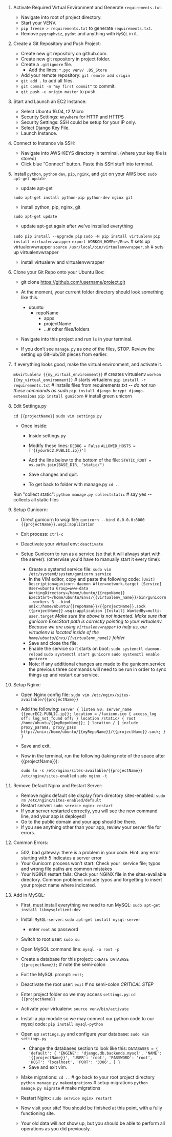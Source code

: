 
1. Activate Required Virtual Environment and Generate `requirements.txt`:
    - Navigate into root of project directory.
    - Start your VENV.
    - `pip freeze > requirements.txt` to generate `requirements.txt`.
    - Remove `pygraphviz`, `pydot` and anything with `MySQL` in it.

2. Create a Git Repository and Push Project:
    - Create new git repository on github.com.
    - Create new git repository in project folder.
    - Create a `.gitignore` file.
        - Add the lines:
            `*.pyc
            venv/
            .DS_Store`
    - Add your remote repository: `git remote add origin`
    - `git add .` to add all files.
    - `git commit -m "my first commit"` to commit.
    - `git push -u origin master` to push.

3. Start and Launch an EC2 Instance:
    - Select Ubuntu 16.04, t2 Micro
    - Security Settings: `Anywhere` for HTTP and HTTPS
    - Security Settings: SSH could be setup for your IP only.
    - Select Django Key File.
    - Launch Instance.

4. Connect to Instance via SSH:
    - Navigate into AWS-KEYS directory in terminal. (where your key file is stored)
    - Click blue "Connect" button. Paste this SSH stuff into terminal.

5. Install `python`, `python` `dev`, `pip`, `nginx`, and `git` on your AWS box:
    `sudo apt-get update`
    - update apt-get

    `sudo apt-get install python-pip python-dev nginx git`
    - install python, pip, nginx, git

    `sudo apt-get update`
    - update apt-get again after we've installed everything

    `sudo pip install --upgrade pip`
    `sudo -H pip install virtualenv`
    `pip install virtualenvwrapper`
    `export WORKON_HOME=~/Envs` # sets up virtualenvwrapper
    `source /usr/local/bin/virtualenvwrapper.sh` # sets up virtualenvwrapper
    - install virtualenv and virtualenvwrapper

6. Clone your Git Repo onto your Ubuntu Box:
    - git clone https://github.com/username/project.git
    - At the moment, your current folder directory should look something like this.

        + ubuntu
          + repoName
            + apps
            + projectName
            + ...# other files/folders

    - Navigate into this project and run `ls` in your terminal.
    - If you don’t see `manage.py` as one of the files, STOP. Review the setting up GitHub/Git pieces from earlier.

7. If everything looks good, make the virtual environment, and activate it.

    `mkvirtualenv {{my_virtual_environment}}` # creates virtualenv
    `workon {{my_virtual_environment}}` # starts virtualenv
    `pip install -r requirements.txt` # installs files from requirements.txt -- *do not run these commands as sudo*
    `pip install django bcrypt django-extensions`
    `pip install gunicorn` # install green unicorn

8. Edit Settings.py

    `cd {{projectName}}`
    `sudo vim settings.py`

    - Once inside:

        + Inside settings.py
        + Modify these lines:
            `DEBUG = False`
            `ALLOWED_HOSTS = ['{{yourEC2.PUBLIC.ip}}']`
        + Add the line below to the bottom of the file:
            `STATIC_ROOT = os.path.join(BASE_DIR, "static/")`
        + Save changes and quit.

        + To get back to folder with manage.py
            `cd ..`

    Run "collect static":
    `python manage.py collectstatic` # say yes -- collects all static files

9. Setup Gunicorn:

    - Direct gunicorn to wsgi file:
    `gunicorn --bind 0.0.0.0:8000 {{projectName}}.wsgi:application`

    - Exit process:
    `ctrl-c`

    - Deactivate your virtual env:
    `deactivate`

    - Setup Gunicorn to run as a service (so that it will always start with the server):
    (otherwise you'd have to manually start it every time):
        + Create a systemd service file:
            `sudo vim /etc/systemd/system/gunicorn.service`
        + In the VIM editor, copy and paste the following code:
            `[Unit]
            Description=gunicorn daemon
            After=network.target
            [Service]
            User=ubuntu
            Group=www-data
            WorkingDirectory=/home/ubuntu/{{repoName}}
            ExecStart=/home/ubuntu/Envs/{{virtualenv_name}}/bin/gunicorn --workers 3 --bind unix:/home/ubuntu/{{repoName}}/{{projectName}}.sock {{projectName}}.wsgi:application
            [Install]
            WantedBy=multi-user.target`
        *Make sure the above is not indented.*
        *Make sure that gunicorn ExecStart path is correctly pointing to your virtualenv.
        Because we are using `virtualenvwrapper` to help us, our virtualenv is located inside
        of the `home/ubuntu/Envs/{{virtualenv_name}}` folder*
        + Save and close the file.
        + Enable the service so it starts on boot:
            `sudo systemctl daemon-reload`
            `sudo systemctl start gunicorn`
            `sudo systemctl enable gunicorn`
        + Note: if any additional changes are made to the gunicorn.service the previous three commands will need to be run in order to sync things up and restart our service.

10. Setup Nginx:
    + Open Nginx config file:
    `sudo vim /etc/nginx/sites-available/{{projectName}}`

    + Add the following:
    `server {
        listen 80;
        server_name {{yourEC2.PUBLIC.ip}};
        location = /favicon.ico { access_log off; log_not_found off; }
        location /static/ {
          root /home/ubuntu/{{myRepoName}};
        }
        location / {
            include proxy_params;
            proxy_pass http://unix:/home/ubuntu/{{myRepoName}}/{{projectName}}.sock;
        }
    }`

    + Save and exit.

    + Now in the terminal, run the following (taking note of the space after {{projectName}}):

        `sudo ln -s /etc/nginx/sites-available/{{projectName}} /etc/nginx/sites-enabled`
        `sudo nginx -t`

11. Remove Default Nginx and Restart Server:
    + Remove nginx default site display from directory sites-enabled:
        `sudo rm /etc/nginx/sites-enabled/default`
    + Restart server:
        `sudo service nginx restart`
    + If your server restarted correctly, you will see the new command line, and your app is deployed!
    + Go to the public domain and your app should be there.
    + If you see anything other than your app, review your server file for errors.

12. Common Errors:
    + 502, bad gateway: there is a problem in your code. Hint: any error starting with 5 indicates a server error
    + Your Gunicorn process won’t start: Check your .service file; typos and wrong file paths are common mistakes
    + Your NGINX restart fails: Check your NGINX file in the sites-available directory. Common problems include typos and forgetting to insert your project name where indicated.

13. Add in MySQL:
    + First, must install everything we need to run MySQL:
    `sudo apt-get install libmysqlclient-dev`

    + Install `MySQL-server`:
        `sudo apt-get install mysql-server`
        + enter `root` as password

    + Switch to root user:
        `sudo su`

    + Open MySQL command line:
        `mysql -u root -p`

    + Create a database for this project:
        `CREATE DATABASE {{projectName}};` # note the semi-colon

    + Exit the MySQL prompt:
        `exit;`

    + Deactivate the root user:
        `exit` # no semi-colon
        *CRITICAL STEP*

    + Enter project folder so we may access `settings.py`:
        `cd {{projectName}}`

    + Activate your virtualenv:
        `source venv/bin/activate`

    + Install a pip module so we may connect our python code to our mysql code:
        `pip install mysql-python`

    + Open up `settings.py` and configure your database:
        `sudo vim settings.py`

        - Change the databases section to look like this:
        `DATABASES = {
            'default': {
                'ENGINE': 'django.db.backends.mysql',
                'NAME': '{{projectName}}',
                'USER': 'root',
                'PASSWORD': 'root',
                'HOST': 'localhost',
                'PORT': '3306',
            }
        }`
        - Save and exit vim.

    + Make migrations:
        `cd ..` # go back to your root project directory
        `python manage.py makemigrations` # setup migrations
        `python manage.py migrate` # make migrations

    + Restart Nginx:
        `sudo service nginx restart`

    + Now visit your site! You should be finished at this point, with a fully functioning site.
    + Your old data will *not* show up, but you should be able to perform all operations as you did previously.
